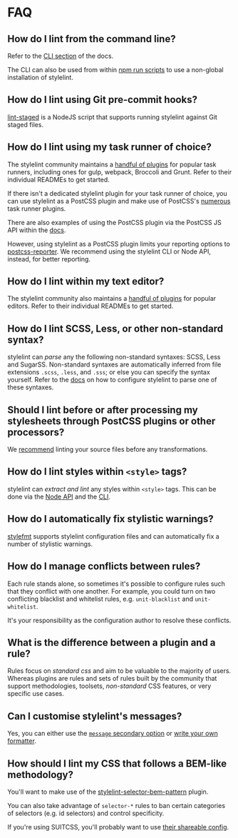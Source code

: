 # FAQ

## How do I lint from the command line?

Refer to the [CLI section](/docs/user-guide/cli.md) of the docs.

The CLI can also be used from within [npm run scripts](http://blog.keithcirkel.co.uk/how-to-use-npm-as-a-build-tool/) to use a non-global installation of stylelint.

## How do I lint using Git pre-commit hooks?

[lint-staged](https://github.com/okonet/lint-staged) is a NodeJS script that supports running stylelint against Git staged files.

## How do I lint using my task runner of choice?

The stylelint community maintains a [handful of plugins](/docs/user-guide/complementary-tools.md#build-tool-plugins) for popular task runners, including ones for gulp, webpack, Broccoli and Grunt. Refer to their individual READMEs to get started.

If there isn't a dedicated stylelint plugin for your task runner of choice, you can use stylelint as a PostCSS plugin and make use of PostCSS's [numerous](https://github.com/postcss/postcss#runners) task runner plugins.

There are also examples of using the PostCSS plugin via the PostCSS JS API within the [docs](/docs/user-guide/postcss-plugin.md).

However, using stylelint as a PostCSS plugin limits your reporting options to [postcss-reporter](https://github.com/postcss/postcss-reporter/). We recommend using the stylelint CLI or Node API, instead, for better reporting.

## How do I lint within my text editor?

The stylelint community also maintains a [handful of plugins](/docs/user-guide/complementary-tools.md#editor-plugins) for popular editors. Refer to their individual READMEs to get started.

## How do I lint SCSS, Less, or other non-standard syntax?

stylelint can *parse* any the following non-standard syntaxes: SCSS, Less and SugarSS. Non-standard syntaxes are automatically inferred from file extensions `.scss`, `.less`, and `.sss`; or else you can specify the syntax yourself. Refer to the [docs](/docs/user-guide/css-processors.md#parsing-non-standard-syntax) on how to configure stylelint to parse one of these syntaxes.

## Should I lint before or after processing my stylesheets through PostCSS plugins or other processors?

We [recommend](/docs/user-guide/css-processors.md) linting your source files before any transformations.

## How do I lint styles within `<style>` tags?

stylelint can *extract and lint* any styles within `<style>` tags. This can be done via the [Node API](/docs/user-guide/node-api.md#extractStyleTagsFromHtml) and the [CLI](/docs/user-guide/cli.md).

## How do I automatically fix stylistic warnings?

[stylefmt](https://github.com/morishitter/stylefmt) supports stylelint configuration files and can automatically fix a number of stylistic warnings.

## How do I manage conflicts between rules?

Each rule stands alone, so sometimes it's possible to configure rules such that they conflict with one another. For example, you could turn on two conflicting blacklist and whitelist rules, e.g. `unit-blacklist` and `unit-whitelist`.

It's your responsibility as the configuration author to resolve these conflicts.

## What is the difference between a plugin and a rule?

Rules focus on *standard css* and aim to be valuable to the majority of users. Whereas plugins are rules and sets of rules built by the community that support methodologies, toolsets, *non-standard* CSS features, or very specific use cases.

## Can I customise stylelint's messages?

Yes, you can either use the [`message` secondary option](/docs/user-guide/configuration.md#custom-messages) or [write your own formatter](/docs/developer-guide/formatters.md).

## How should I lint my CSS that follows a BEM-like methodology?

You'll want to make use of the [stylelint-selector-bem-pattern](https://github.com/davidtheclark/stylelint-selector-bem-pattern) plugin.

You can also take advantage of `selector-*` rules to ban certain categories of selectors (e.g. id selectors) and control specificity.

If you're using SUITCSS, you'll probably want to use [their shareable config](https://github.com/suitcss/stylelint-config-suitcss).
